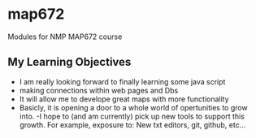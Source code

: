 # map672
Modules for NMP MAP672 course
## My Learning Objectives
- I am really looking forward to finally learning some java script
- making connections within web pages and Dbs 
- It will allow me to develope great maps with more functionality
- Basicly, it is opening a door to a whole world of opertunities to grow into.
-I hope to (and am currently) pick up new tools to support this growth. For example, exposure to: New txt editors, git, github, etc...

